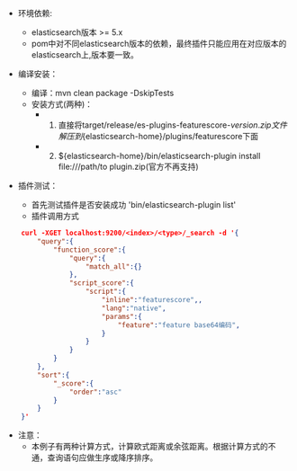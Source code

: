 * 环境依赖:
    * elasticsearch版本 >= 5.x
    * pom中对不同elasticsearch版本的依赖，最终插件只能应用在对应版本的elasticsearch上,版本要一致。

* 编译安装：
    * 编译：mvn clean package -DskipTests
    * 安装方式(两种)：
        * 1. 直接将target/release/es-plugins-featurescore-${version}.zip文件解压到${elasticsearch-home}/plugins/featurescore下面
        * 2. ${elasticsearch-home}/bin/elasticsearch-plugin install file:///path/to plugin.zip(官方不再支持)

* 插件测试：
    * 首先测试插件是否安装成功 'bin/elasticsearch-plugin list'
    * 插件调用方式

```json
    curl -XGET localhost:9200/<index>/<type>/_search -d '{
        "query":{
            "function_score":{
                "query":{
                    "match_all":{}
                },
                "script_score":{
                    "script":{
                        "inline":"featurescore",,
                        "lang":"native",
                        "params":{
                            "feature":"feature base64编码",
                        }
                    }
                }
            }
        },
        "sort":{
            "_score":{
                "order":"asc"
            }
        }
    }'
```

* 注意：
    * 本例子有两种计算方式，计算欧式距离或余弦距离。根据计算方式的不通，查询语句应做生序或降序排序。
